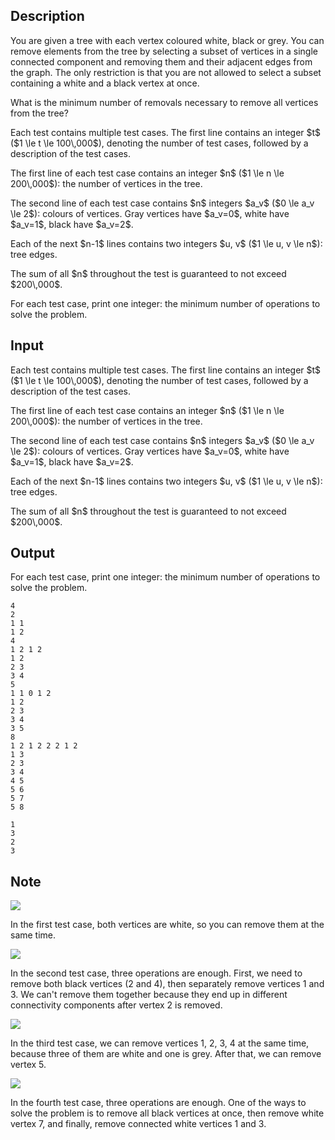 ## Description

<div><p>You are given a tree with each vertex coloured white, black or grey. You can remove elements from the tree by selecting a subset of vertices in a single connected component and removing them and their adjacent edges from the graph. The only restriction is that you are not allowed to select a subset containing a white and a black vertex at once.</p><p>What is the minimum number of removals necessary to remove all vertices from the tree?</p></div><div class="input-specification"><p>Each test contains multiple test cases. The first line contains an integer $t$ ($1 \le t \le 100\,000$), denoting the number of test cases, followed by a description of the test cases.</p><p>The first line of each test case contains an integer $n$ ($1 \le n \le 200\,000$): the number of vertices in the tree.</p><p>The second line of each test case contains $n$ integers $a_v$ ($0 \le a_v \le 2$): colours of vertices. Gray vertices have $a_v=0$, white have $a_v=1$, black have $a_v=2$.</p><p>Each of the next $n-1$ lines contains two integers $u, v$ ($1 \le u, v \le n$): tree edges.</p><p>The sum of all $n$ throughout the test is guaranteed to not exceed $200\,000$.</p></div><div class="output-specification"><p>For each test case, print one integer: the minimum number of operations to solve the problem.</p></div>

## Input

<p>Each test contains multiple test cases. The first line contains an integer $t$ ($1 \le t \le 100\,000$), denoting the number of test cases, followed by a description of the test cases.</p><p>The first line of each test case contains an integer $n$ ($1 \le n \le 200\,000$): the number of vertices in the tree.</p><p>The second line of each test case contains $n$ integers $a_v$ ($0 \le a_v \le 2$): colours of vertices. Gray vertices have $a_v=0$, white have $a_v=1$, black have $a_v=2$.</p><p>Each of the next $n-1$ lines contains two integers $u, v$ ($1 \le u, v \le n$): tree edges.</p><p>The sum of all $n$ throughout the test is guaranteed to not exceed $200\,000$.</p>

## Output

<p>For each test case, print one integer: the minimum number of operations to solve the problem.</p>





```input1
4
2
1 1
1 2
4
1 2 1 2
1 2
2 3
3 4
5
1 1 0 1 2
1 2
2 3
3 4
3 5
8
1 2 1 2 2 2 1 2
1 3
2 3
3 4
4 5
5 6
5 7
5 8
```




```output1
1
3
2
3
```



## Note

<p><img class="tex-graphics" src="file://7gFKtbIu.png" style="max-width: 100.0%;max-height: 100.0%;"></p><p>In the first test case, both vertices are white, so you can remove them at the same time.</p><p><img class="tex-graphics" src="file://9x07G1gj.png" style="max-width: 100.0%;max-height: 100.0%;"></p><p>In the second test case, three operations are enough. First, we need to remove both black vertices (2 and 4), then separately remove vertices 1 and 3. We can't remove them together because they end up in different connectivity components after vertex 2 is removed.</p><p><img class="tex-graphics" src="file://F87F8dcd.png" style="max-width: 100.0%;max-height: 100.0%;"></p><p>In the third test case, we can remove vertices 1, 2, 3, 4 at the same time, because three of them are white and one is grey. After that, we can remove vertex 5.</p><p><img class="tex-graphics" src="file://b8E66bi3.png" style="max-width: 100.0%;max-height: 100.0%;"></p><p>In the fourth test case, three operations are enough. One of the ways to solve the problem is to remove all black vertices at once, then remove white vertex 7, and finally, remove connected white vertices 1 and 3.</p>
